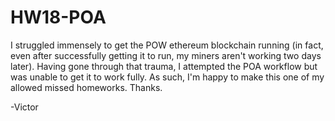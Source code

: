 # HW18-POA

I struggled immensely to get the POW ethereum blockchain running (in fact, even after successfully getting it to run, my miners aren't working two days later). Having gone through that trauma, I attempted the POA workflow but was unable to get it to work fully. As such, I'm happy to make this one of my allowed missed homeworks. Thanks.

-Victor 
